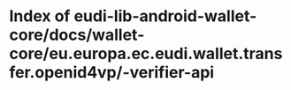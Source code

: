 # Index of eudi-lib-android-wallet-core/docs/wallet-core/eu.europa.ec.eudi.wallet.transfer.openid4vp/-verifier-api
